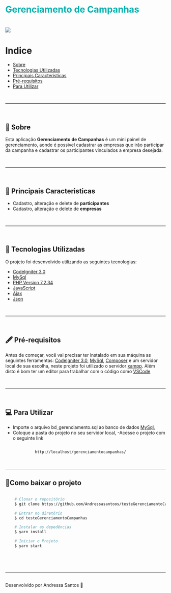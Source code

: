 <h1 style="color:#01B1AF;margin-top:5%;">
Gerenciamento de Campanhas
<br>
</h1>

   <h1>
     <img src="public/img/demonstracao.gif">
   </h1>


# Indice 
- [Sobre](#-sobre)
- [Tecnologias Utilizadas](#-tecnologias-utilizadas)
- [Principais Caracteristicas](#-principais-caracteristicas)
- [Pré-requisitos](#-pré-requisitos)
- [Para Utilizar](#-para-utilizar)

<br>

---
<br>

## 🔖 Sobre

Esta aplicação **Gerenciamento de Campanhas** é um mini painel de gerenciamento, aonde é possivel cadastrar as empresas que irão participar da campanha e cadastrar os participantes vinculados a empresa desejada.

<br>

---

<br>

## 📎 Principais Caracteristicas

-  Cadastro, alteração e delete de **participantes**
-  Cadastro, alteração e delete de **empresas**

<br>

---
<br>

## 🚀 Tecnologias Utilizadas

O projeto foi desenvolvido utilizando as seguintes tecnologias:

- [CodeIgniter 3.0](https://codeigniter.com/)
- [MySql](https://www.mysql.com/)
- [PHP Version 7.2.34](https://www.php.net/)
- [JavaScript](https://www.javascript.com/)
- [Ajax](https://api.jquery.com/jquery.ajax/)
- [Json](https://www.json.org/json-pt.html)

<br>

---
<br>

## 🖋 Pré-requisitos


Antes de começar, você vai precisar ter instalado em sua máquina as seguintes ferramentas:
[CodeIgniter 3.0](https://codeigniter.com/), [MySql](https://www.mysql.com/), [Composer](https://getcomposer.org/) e um servidor local de sua escolha, neste projeto foi utilizado o servidor [xampp](https://www.apachefriends.org/pt_br/index.html). Além disto é bom ter um editor para trabalhar com o código como [VSCode](https://code.visualstudio.com/)

<br>

---
<br>

## 💻 Para Utilizar 
- Importe o arquivo bd_gerenciamento.sql ao banco de dados [MySql](https://www.mysql.com/),
- Coloque a pasta do projeto no seu servidor local,
-Acesse o projeto com o seguinte link 

```bash

             http://localhost/gerenciamentocampanhas/

```

<br>

---

## 📁Como baixar o projeto

```bash
    
    # Clonar o repositório
    $ git clone https://github.com/Andressasantoos/testeGerenciamentoCampanhas

    # Entrar no diretório 
    $ cd testeGerenciamentoCampanhas

    # Instalar as depedências
    $ yarn install

    # Iniciar o Projeto
    $ yarn start

    
```
<br>

---
<br>
Desenvolvido por Andressa Santos 🌺